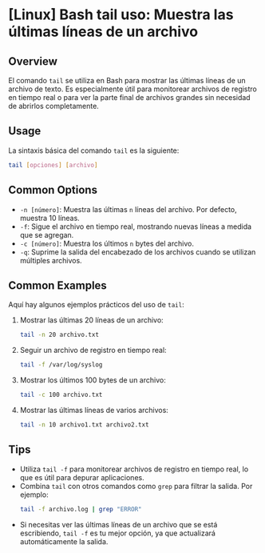 # [Linux] Bash tail uso: Muestra las últimas líneas de un archivo

## Overview
El comando `tail` se utiliza en Bash para mostrar las últimas líneas de un archivo de texto. Es especialmente útil para monitorear archivos de registro en tiempo real o para ver la parte final de archivos grandes sin necesidad de abrirlos completamente.

## Usage
La sintaxis básica del comando `tail` es la siguiente:

```bash
tail [opciones] [archivo]
```

## Common Options
- `-n [número]`: Muestra las últimas `n` líneas del archivo. Por defecto, muestra 10 líneas.
- `-f`: Sigue el archivo en tiempo real, mostrando nuevas líneas a medida que se agregan.
- `-c [número]`: Muestra los últimos `n` bytes del archivo.
- `-q`: Suprime la salida del encabezado de los archivos cuando se utilizan múltiples archivos.

## Common Examples
Aquí hay algunos ejemplos prácticos del uso de `tail`:

1. Mostrar las últimas 20 líneas de un archivo:
   ```bash
   tail -n 20 archivo.txt
   ```

2. Seguir un archivo de registro en tiempo real:
   ```bash
   tail -f /var/log/syslog
   ```

3. Mostrar los últimos 100 bytes de un archivo:
   ```bash
   tail -c 100 archivo.txt
   ```

4. Mostrar las últimas líneas de varios archivos:
   ```bash
   tail -n 10 archivo1.txt archivo2.txt
   ```

## Tips
- Utiliza `tail -f` para monitorear archivos de registro en tiempo real, lo que es útil para depurar aplicaciones.
- Combina `tail` con otros comandos como `grep` para filtrar la salida. Por ejemplo:
  ```bash
  tail -f archivo.log | grep "ERROR"
  ```
- Si necesitas ver las últimas líneas de un archivo que se está escribiendo, `tail -f` es tu mejor opción, ya que actualizará automáticamente la salida.